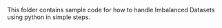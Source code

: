 This folder contains sample code for how to handle Imbalanced Datasets using python in simple steps.
